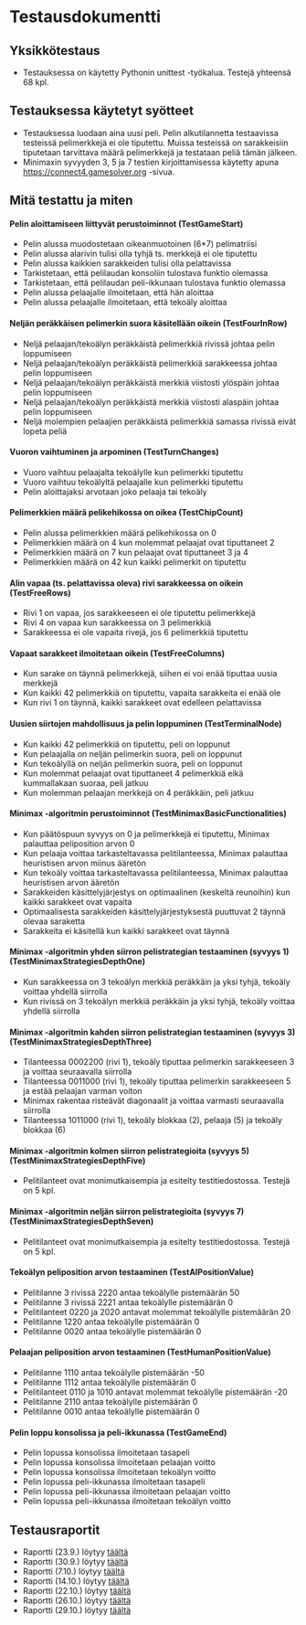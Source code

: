 # Testausdokumentti

## Yksikkötestaus
* Testauksessa on käytetty Pythonin unittest -työkalua. Testejä yhteensä 68 kpl.

## Testauksessa käytetyt syötteet
* Testauksessa luodaan aina uusi peli. Pelin alkutilannetta testaavissa testeissä pelimerkkejä ei ole tiputettu. 
Muissa testeissä on sarakkeisiin tiputetaan tarvittava määrä pelimerkkejä ja testataan peliä tämän jälkeen.
* Minimaxin syvyyden 3, 5 ja 7 testien kirjoittamisessa käytetty apuna https://connect4.gamesolver.org -sivua.

## Mitä testattu ja miten
#### Pelin aloittamiseen liittyvät perustoiminnot (TestGameStart)
* Pelin alussa muodostetaan oikeanmuotoinen (6*7) pelimatriisi
* Pelin alussa alarivin tulisi olla tyhjä ts. merkkejä ei ole tiputettu
* Pelin alussa kaikkien sarakkeiden tulisi olla pelattavissa
* Tarkistetaan, että pelilaudan konsoliin tulostava funktio olemassa
* Tarkistetaan, että pelilaudan peli-ikkunaan tulostava funktio olemassa
* Pelin alussa pelaajalle ilmoitetaan, että hän aloittaa
* Pelin alussa pelaajalle ilmoitetaan, että tekoäly aloittaa

#### Neljän peräkkäisen pelimerkin suora käsitellään oikein (TestFourInRow)
* Neljä pelaajan/tekoälyn peräkkäistä pelimerkkiä rivissä johtaa pelin loppumiseen
* Neljä pelaajan/tekoälyn peräkkäistä pelimerkkiä sarakkeessa johtaa pelin loppumiseen
* Neljä pelaajan/tekoälyn peräkkäistä merkkiä viistosti ylöspäin johtaa pelin loppumiseen
* Neljä pelaajan/tekoälyn peräkkäistä merkkiä viistosti alaspäin johtaa pelin loppumiseen
* Neljä molempien pelaajien peräkkäistä pelimerkkiä samassa rivissä eivät lopeta peliä

#### Vuoron vaihtuminen ja arpominen (TestTurnChanges)
* Vuoro vaihtuu pelaajalta tekoälylle kun pelimerkki tiputettu
* Vuoro vaihtuu tekoälyltä pelaajalle kun pelimerkki tiputettu
* Pelin aloittajaksi arvotaan joko pelaaja tai tekoäly

#### Pelimerkkien määrä pelikehikossa on oikea (TestChipCount)
* Pelin alussa pelimerkkien määrä pelikehikossa on 0
* Pelimerkkien määrä on 4 kun molemmat pelaajat ovat tiputtaneet 2
* Pelimerkkien määrä on 7 kun pelaajat ovat tiputtaneet 3 ja 4
* Pelimerkkien määrä on 42 kun kaikki pelimerkit on tiputettu

#### Alin vapaa (ts. pelattavissa oleva) rivi sarakkeessa on oikein (TestFreeRows)
* Rivi 1 on vapaa, jos sarakkeeseen ei ole tiputettu pelimerkkejä
* Rivi 4 on vapaa kun sarakkeessa on 3 pelimerkkiä
* Sarakkeessa ei ole vapaita rivejä, jos 6 pelimerkkiä tiputettu

#### Vapaat sarakkeet ilmoitetaan oikein (TestFreeColumns)
* Kun sarake on täynnä pelimerkkejä, siihen ei voi enää tiputtaa uusia merkkejä
* Kun kaikki 42 pelimerkkiä on tiputettu, vapaita sarakkeita ei enää ole
* Kun rivi 1 on täynnä, kaikki sarakkeet ovat edelleen pelattavissa

#### Uusien siirtojen mahdollisuus ja pelin loppuminen (TestTerminalNode)
* Kun kaikki 42 pelimerkkiä on tiputettu, peli on loppunut
* Kun pelaajalla on neljän pelimerkin suora, peli on loppunut
* Kun tekoälyllä on neljän pelimerkin suora, peli on loppunut
* Kun molemmat pelaajat ovat tiputtaneet 4 pelimerkkiä eikä kummallakaan suoraa, peli jatkuu
* Kun molemman pelaajan merkkejä on 4 peräkkäin, peli jatkuu

#### Minimax -algoritmin perustoiminnot (TestMinimaxBasicFunctionalities)
* Kun päätöspuun syvyys on 0 ja pelimerkkejä ei tiputettu, Minimax palauttaa peliposition arvon 0
* Kun pelaaja voittaa tarkasteltavassa pelitilanteessa, Minimax palauttaa heuristisen arvon miinus ääretön
* Kun tekoäly voittaa tarkasteltavassa pelitilanteessa, Minimax palauttaa heuristisen arvon ääretön
* Sarakkeiden käsittelyjärjestys on optimaalinen (keskeltä reunoihin) kun kaikki sarakkeet ovat vapaita
* Optimaalisesta sarakkeiden käsittelyjärjestyksestä puuttuvat 2 täynnä olevaa saraketta
* Sarakkeita ei käsitellä kun kaikki sarakkeet ovat täynnä

#### Minimax -algoritmin yhden siirron pelistrategian testaaminen (syvyys 1) (TestMinimaxStrategiesDepthOne)
* Kun sarakkeessa on 3 tekoälyn merkkiä peräkkäin ja yksi tyhjä, tekoäly voittaa yhdellä siirrolla
* Kun rivissä on 3 tekoälyn merkkiä peräkkäin ja yksi tyhjä, tekoäly voittaa yhdellä siirrolla

#### Minimax -algoritmin kahden siirron pelistrategian testaaminen (syvyys 3) (TestMinimaxStrategiesDepthThree)
* Tilanteessa 0002200 (rivi 1), tekoäly tiputtaa pelimerkin sarakkeeseen 3 ja voittaa seuraavalla siirrolla
* Tilanteessa 0011000 (rivi 1), tekoäly tiputtaa pelimerkin sarakkeeseen 5 ja estää pelaajan varman voiton
* Minimax rakentaa risteävät diagonaalit ja voittaa varmasti seuraavalla siirrolla
* Tilanteessa 1011000 (rivi 1), tekoäly blokkaa (2), pelaaja (5) ja tekoäly blokkaa (6)

#### Minimax -algoritmin kolmen siirron pelistrategioita (syvyys 5) (TestMinimaxStrategiesDepthFive)
* Pelitilanteet ovat monimutkaisempia ja esitelty testitiedostossa. Testejä on 5 kpl.

#### Minimax -algoritmin neljän siirron pelistrategioita (syvyys 7) (TestMinimaxStrategiesDepthSeven)
* Pelitilanteet ovat monimutkaisempia ja esitelty testitiedostossa. Testejä on 5 kpl.

#### Tekoälyn peliposition arvon testaaminen (TestAIPositionValue)
* Pelitilanne 3 rivissä 2220 antaa tekoälylle pistemäärän 50
* Pelitilanne 3 rivissä 2221 antaa tekoälylle pistemäärän 0
* Pelitilanteet 0220 ja 2020 antavat molemmat tekoälylle pistemäärän 20
* Pelitilanne 1220 antaa tekoälylle pistemäärän 0
* Pelitilanne 0020 antaa tekoälylle pistemäärän 0

#### Pelaajan peliposition arvon testaaminen (TestHumanPositionValue)
* Pelitilanne 1110 antaa tekoälylle pistemäärän -50
* Pelitilanne 1112 antaa tekoälylle pistemäärän 0
* Pelitilanteet 0110 ja 1010 antavat molemmat tekoälylle pistemäärän -20
* Pelitilanne 2110 antaa tekoälylle pistemäärän 0
* Pelitilanne 0010 antaa tekoälylle pistemäärän 0

#### Pelin loppu konsolissa ja peli-ikkunassa (TestGameEnd)
* Pelin lopussa konsolissa ilmoitetaan tasapeli
* Pelin lopussa konsolissa ilmoitetaan pelaajan voitto
* Pelin lopussa konsolissa ilmoitetaan tekoälyn voitto
* Pelin lopussa peli-ikkunassa ilmoitetaan tasapeli
* Pelin lopussa peli-ikkunassa ilmoitetaan pelaajan voitto
* Pelin lopussa peli-ikkunassa ilmoitetaan tekoälyn voitto

## Testausraportit
* Raportti (23.9.) löytyy [täältä](https://github.com/aarekr/ConnectFour/blob/main/Testit/Testikattavuus_2023-09-23.JPG)
* Raportti (30.9.) löytyy [täältä](https://github.com/aarekr/ConnectFour/blob/main/Testit/Testikattavuus_2023-09-30.JPG)
* Raportti (7.10.) löytyy [täältä](https://github.com/aarekr/ConnectFour/blob/main/Testit/Testikattavuus_2023-10-07.JPG)
* Raportti (14.10.) löytyy [täältä](https://github.com/aarekr/ConnectFour/blob/main/Testit/Testikattavuus_2023-10-14.JPG)
* Raportti (22.10.) löytyy [täältä](https://github.com/aarekr/ConnectFour/blob/main/Testit/Testikattavuus_2023-10-22.JPG)
* Raportti (26.10.) löytyy [täältä](https://github.com/aarekr/ConnectFour/blob/main/Testit/Testikattavuus_2023-10-26.JPG)
* Raportti (29.10.) löytyy [täältä](https://github.com/aarekr/ConnectFour/blob/main/Testit/Testikattavuus_2023-10-29.JPG)
